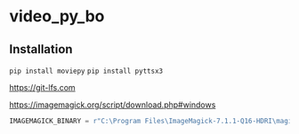 # video_py_bo

## Installation
```pip install moviepy```
```pip install pyttsx3```

https://git-lfs.com

https://imagemagick.org/script/download.php#windows

```py
IMAGEMAGICK_BINARY = r"C:\Program Files\ImageMagick-7.1.1-Q16-HDRI\magick.exe"
```
